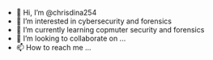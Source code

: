 - 👋 Hi, I’m @chrisdina254
- 👀 I’m interested in cybersecurity and forensics
- 🌱 I’m currently learning copmuter security and forensics
- 💞️ I’m looking to collaborate on ...
- 📫 How to reach me ...

<!---
chrisdina254/chrisdina254 is a ✨ special ✨ repository because its `README.md` (this file) appears on your GitHub profile.
You can click the Preview link to take a look at your changes.
--->
